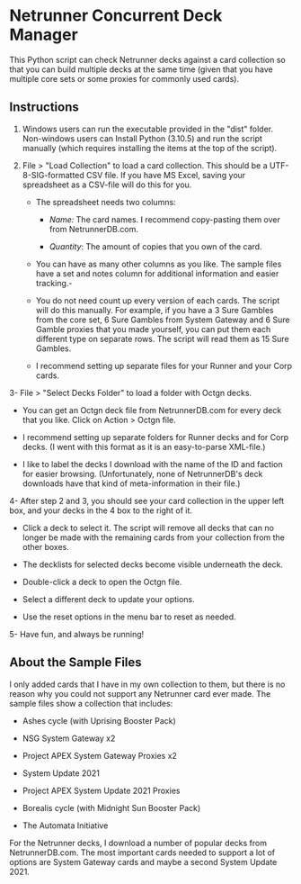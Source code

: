 # Netrunner Concurrent Deck Manager

This Python script can check Netrunner decks against a card collection so that you can build multiple decks at the same time (given that you have multiple core sets or some proxies for commonly used cards).

## Instructions

1. Windows users can run the executable provided in the "dist" folder. Non-windows users can Install Python (3.10.5) and run the script manually (which requires installing the items at the top of the script).

2. File > "Load Collection" to load a card collection. This should be a UTF-8-SIG-formatted CSV file. If you have MS Excel, saving your spreadsheet as a CSV-file will do this for you. 
   
   - The spreadsheet needs two columns:
     
     - *Name:* The card names. I recommend copy-pasting them over from NetrunnerDB.com.
     
     - *Quantity*: The amount of copies that you own of the card.
   
   - You can have as many other columns as you like. The sample files have a set and notes column for additional information and easier tracking.-
   
   - You do not need count up every version of each cards. The script will do this manually. For example, if you have a 3 Sure Gambles from the core set, 6 Sure Gambles from System Gateway and 6 Sure Gamble proxies that you made yourself, you can put them each different type on separate rows. The script will read them as 15 Sure Gambles.
   
   - I recommend setting up separate files for your Runner and your Corp cards.

3- File > "Select Decks Folder" to load a folder with Octgn decks. 

- You can get an Octgn deck file from NetrunnerDB.com for every deck that you like. Click on Action > Octgn file. 

- I recommend setting up separate folders for Runner decks and for Corp decks. (I went with this format as it is an easy-to-parse XML-file.)

- I like to label the decks I download with the name of the ID and faction for easier browsing. (Unfortunately, none of NetrunnerDB's deck downloads have that kind of meta-information in their file.)

4- After step 2 and 3, you should see your card collection in the upper left box, and your decks in the 4 box to the right of it.

- Click a deck to select it. The script will remove all decks that can no longer be made with the remaining cards from your collection from the other boxes.

- The decklists for selected decks become visible underneath the deck.

- Double-click a deck to open the Octgn file.

- Select a different deck to update your options.

- Use the reset options in the menu bar to reset as needed.

5- Have fun, and always be running!

## About the Sample Files

I only added cards that I have in my own collection to them, but there is no reason why you could not support any Netrunner card ever made. The sample files show a collection that includes:

- Ashes cycle (with Uprising Booster Pack)

- NSG System Gateway x2

- Project APEX System Gateway Proxies x2

- System Update 2021

- Project APEX System Update 2021 Proxies

- Borealis cycle (with Midnight Sun Booster Pack)

- The Automata Initiative

For the Netrunner decks, I download a number of popular decks from NetrunnerDB.com. The most important cards needed to support a lot of options are System Gateway cards and maybe a second System Update 2021.
